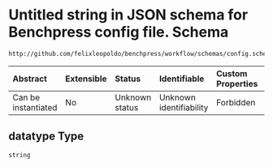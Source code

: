 # Untitled string in JSON schema for Benchpress config file. Schema

```txt
http://github.com/felixleopoldo/benchpress/workflow/schemas/config.schema.json#/definitions/tetrad_imgscont/properties/datatype
```



| Abstract            | Extensible | Status         | Identifiable            | Custom Properties | Additional Properties | Access Restrictions | Defined In                                                       |
| :------------------ | :--------- | :------------- | :---------------------- | :---------------- | :-------------------- | :------------------ | :--------------------------------------------------------------- |
| Can be instantiated | No         | Unknown status | Unknown identifiability | Forbidden         | Allowed               | none                | [config.schema.json*](config.schema.json "open original schema") |

## datatype Type

`string`
